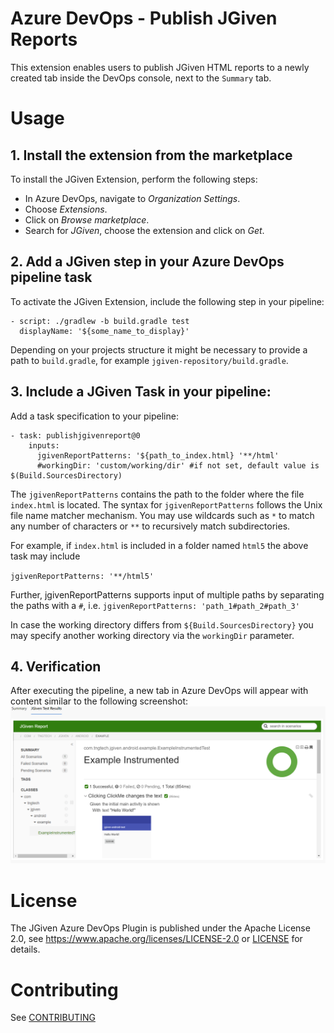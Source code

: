 # Azure DevOps - Publish JGiven Reports
This extension enables users to publish JGiven HTML reports to a newly created tab inside the DevOps console, next to the `Summary` tab.

# Usage
## 1. Install the extension from the marketplace
To install the JGiven Extension, perform the following steps:
* In Azure DevOps, navigate to *Organization Settings*.
* Choose *Extensions*.
* Click on *Browse marketplace*.
* Search for *JGiven*, choose the extension and click on *Get*.


## 2. Add a JGiven step in your Azure DevOps pipeline task

To activate the JGiven Extension, include the following step in your pipeline:
```
- script: ./gradlew -b build.gradle test
  displayName: '${some_name_to_display}'
```
Depending on your projects structure it might be necessary to provide a path to `build.gradle`, for example `jgiven-repository/build.gradle`.

## 3. Include a JGiven Task in your pipeline:

Add a task specification to your pipeline:
```
- task: publishjgivenreport@0
    inputs:
      jgivenReportPatterns: '${path_to_index.html} '**/html'
      #workingDir: 'custom/working/dir' #if not set, default value is $(Build.SourcesDirectory)
```
The `jgivenReportPatterns` contains the path to the folder where the file `index.html` is located.
The syntax for `jgivenReportPatterns` follows the Unix file name matcher mechanism. You may use wildcards such as `*` 
to match any number of characters or `**` to recursively match subdirectories.

For example, if `index.html` is included in a folder named `html5` the above task may include 

`jgivenReportPatterns: '**/html5'`

Further, jgivenReportPatterns supports input of multiple paths by separating the paths with a `#`, i.e.
 `jgivenReportPatterns: 'path_1#path_2#path_3'`

In case the working directory differs from `${Build.SourcesDirectory}` you may specify another working directory
via the `workingDir` parameter.

## 4. Verification

After executing the pipeline, a new tab in Azure DevOps will appear with content similar to
the following screenshot:
![JGiven Panel in Dev Ops](https://raw.githubusercontent.com/TNG/jgiven-azure-plugin/master/resources/screenshot.png "JGiven Dashboard")

# License

The JGiven Azure DevOps Plugin is published under the Apache License 2.0, see https://www.apache.org/licenses/LICENSE-2.0 or [LICENSE](https://github.com/TNG/jgiven-azure-plugin/blob/master/LICENSE) for details.

# Contributing
See [CONTRIBUTING](https://github.com/TNG/jgiven-azure-plugin/blob/master/CONTRIBUTING.md)

